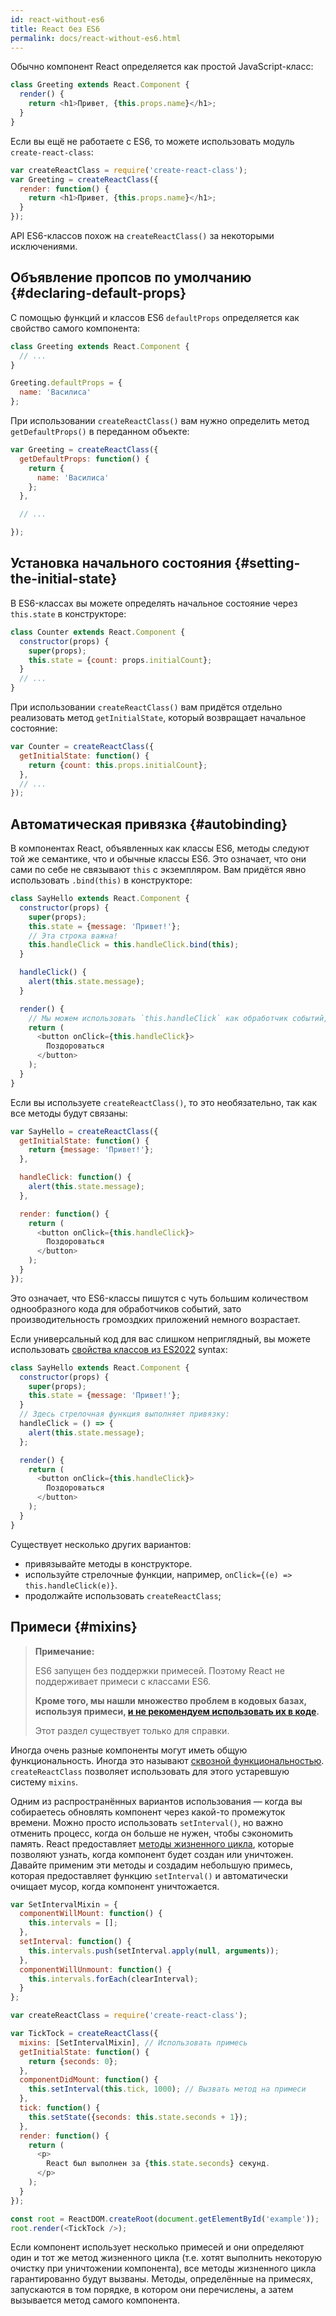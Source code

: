 ```yaml
---
id: react-without-es6
title: React без ES6
permalink: docs/react-without-es6.html
---
```


Обычно компонент React определяется как простой JavaScript-класс:

```javascript
class Greeting extends React.Component {
  render() {
    return <h1>Привет, {this.props.name}</h1>;
  }
}
```

Если вы ещё не работаете с ES6, то можете использовать модуль `create-react-class`:

```javascript
var createReactClass = require('create-react-class');
var Greeting = createReactClass({
  render: function() {
    return <h1>Привет, {this.props.name}</h1>;
  }
});
```

API ES6-классов похож на `createReactClass()` за некоторыми исключениями.

## Объявление пропсов по умолчанию {#declaring-default-props}

С помощью функций и классов ES6 `defaultProps` определяется как свойство самого компонента:

```javascript
class Greeting extends React.Component {
  // ...
}

Greeting.defaultProps = {
  name: 'Василиса'
};
```

При использовании `createReactClass()` вам нужно определить метод `getDefaultProps()` в переданном объекте:

```javascript
var Greeting = createReactClass({
  getDefaultProps: function() {
    return {
      name: 'Василиса'
    };
  },

  // ...

});
```

## Установка начального состояния {#setting-the-initial-state}

В ES6-классах вы можете определять начальное состояние через `this.state` в конструкторе:

```javascript
class Counter extends React.Component {
  constructor(props) {
    super(props);
    this.state = {count: props.initialCount};
  }
  // ...
}
```

При использовании `createReactClass()` вам придётся отдельно реализовать метод `getInitialState`, который возвращает начальное состояние:

```javascript
var Counter = createReactClass({
  getInitialState: function() {
    return {count: this.props.initialCount};
  },
  // ...
});
```

## Автоматическая привязка {#autobinding}

В компонентах React, объявленных как классы ES6, методы следуют той же семантике, что и обычные классы ES6. Это означает, что они сами по себе не связывают `this` с экземпляром. Вам придётся явно использовать `.bind(this)` в конструкторе:

```javascript
class SayHello extends React.Component {
  constructor(props) {
    super(props);
    this.state = {message: 'Привет!'};
    // Эта строка важна!
    this.handleClick = this.handleClick.bind(this);
  }

  handleClick() {
    alert(this.state.message);
  }

  render() {
    // Мы можем использовать `this.handleClick` как обработчик событий, потому что он привязан
    return (
      <button onClick={this.handleClick}>
        Поздороваться
      </button>
    );
  }
}
```

Если вы используете `createReactClass()`, то это необязательно, так как все методы будут связаны:

```javascript
var SayHello = createReactClass({
  getInitialState: function() {
    return {message: 'Привет!'};
  },

  handleClick: function() {
    alert(this.state.message);
  },

  render: function() {
    return (
      <button onClick={this.handleClick}>
        Поздороваться
      </button>
    );
  }
});
```

Это означает, что ES6-классы пишутся с чуть большим количеством однообразного кода для обработчиков событий, зато производительность громоздких приложений немного возрастает.

Если универсальный код для вас слишком неприглядный, вы можете использовать [свойства классов из ES2022](https://developer.mozilla.org/ru/docs/Web/JavaScript/Reference/Classes/Public_class_fields#%D0%BF%D1%83%D0%B1%D0%BB%D0%B8%D1%87%D0%BD%D1%8B%D0%B5_%D0%BF%D0%BE%D0%BB%D1%8F_%D1%8D%D0%BA%D0%B7%D0%B5%D0%BC%D0%BF%D0%BB%D1%8F%D1%80%D0%B0) syntax:

```javascript
class SayHello extends React.Component {
  constructor(props) {
    super(props);
    this.state = {message: 'Привет!'};
  }
  // Здесь стрелочная функция выполняет привязку:
  handleClick = () => {
    alert(this.state.message);
  };

  render() {
    return (
      <button onClick={this.handleClick}>
        Поздороваться
      </button>
    );
  }
}
```

Существует несколько других вариантов:

* привязывайте методы в конструкторе.
* используйте стрелочные функции, например, `onClick={(e) => this.handleClick(e)}`.
* продолжайте использовать `createReactClass`;

## Примеси {#mixins}

>**Примечание:**
>
>ES6 запущен без поддержки примесей. Поэтому React не поддерживает примеси с классами ES6.
>
>**Кроме того, мы нашли множество проблем в кодовых базах, используя примеси, [и не рекомендуем использовать их в коде](/blog/2016/07/13/mixins-considered-harmful.html).**
>
>Этот раздел существует только для справки.

Иногда очень разные компоненты могут иметь общую функциональность. Иногда это называют [сквозной функциональностью](https://en.wikipedia.org/wiki/Cross-cutting_concern). `createReactClass` позволяет использовать для этого устаревшую систему `mixins`.

Одним из распространённых вариантов использования — когда вы собираетесь обновлять компонент через какой-то промежуток времени. Можно просто использовать `setInterval()`, но важно отменить процесс, когда он больше не нужен, чтобы сэкономить память. React предоставляет [методы жизненного цикла](/docs/react-component.html#the-component-lifecycle), которые позволяют узнать, когда компонент будет создан или уничтожен. Давайте применим эти методы и создадим небольшую примесь, которая предоставляет функцию `setInterval()` и автоматически очищает мусор, когда компонент уничтожается.

```javascript
var SetIntervalMixin = {
  componentWillMount: function() {
    this.intervals = [];
  },
  setInterval: function() {
    this.intervals.push(setInterval.apply(null, arguments));
  },
  componentWillUnmount: function() {
    this.intervals.forEach(clearInterval);
  }
};

var createReactClass = require('create-react-class');

var TickTock = createReactClass({
  mixins: [SetIntervalMixin], // Использовать примесь
  getInitialState: function() {
    return {seconds: 0};
  },
  componentDidMount: function() {
    this.setInterval(this.tick, 1000); // Вызвать метод на примеси
  },
  tick: function() {
    this.setState({seconds: this.state.seconds + 1});
  },
  render: function() {
    return (
      <p>
        React был выполнен за {this.state.seconds} секунд.
      </p>
    );
  }
});

const root = ReactDOM.createRoot(document.getElementById('example'));
root.render(<TickTock />);
```

Если компонент использует несколько примесей и они определяют один и тот же метод жизненного цикла (т.е. хотят выполнить некоторую очистку при уничтожении компонента), все методы жизненного цикла гарантированно будут вызваны. Методы, определённые на примесях, запускаются в том порядке, в котором они перечислены, а затем вызывается метод самого компонента.
